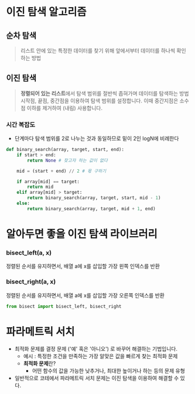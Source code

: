 # 이진 탐색 알고리즘


## 순차 탐색

> 리스트 안에 있는 특정한 데이터를 찾기 위해 앞에서부터 데이터를 하나씩 확인하는 방법


## 이진 탐색

> **정렬되어 있는 리스트**에서 탐색 범위를 절반씩 좁혀가며 데이터를 탐색하는 방법
> 시작점, 끝점, 중간점을 이용하여 탐색 범위를 설정합니다.
> 이때 중간지점은 소수점 이하를 제거하여 (내림) 사용합니다.

### 시간 복잡도

- 단계마다 탐색 범위를 2로 나누는 것과 동일하므로 밑이 2인 logN에 비례한다

```py
def binary_search(array, target, start, end):
    if start > end:
        return None # 찾고자 하는 값이 없다

    mid = (start + end) // 2 # 몫 구하기

    if array[mid] == target:
        return mid
    elif array[mid] > target:
        return binary_search(array, target, start, mid - 1)
    else:
        return binary_search(array, target, mid + 1, end)
```

# 알아두면 좋을 이진 탐색 라이브러리

### bisect_left(a, x)
정렬된 순서를 유지하면서, 배열 a에 x를 삽입할 가장 왼쪽 인덱스를 반환

### bisect_right(a, x)
정렬된 순서를 유지하면서, 배열 a에 x를 삽입할 가장 오른쪽 인덱스를 반환

```py
from bisect import bisect_left, bisect_right
```

# 파라메트릭 서치 

- 최적화 문제를 결정 문제 ('예' 혹은 '아니오') 로 바꾸어 해결하는 기법입니다.
  - 예시 : 특정한 조건을 만족하는 가장 알맞은 값을 빠르게 찾는 최적화 문제
  - **최적화 문제**란? 
    - 어떤 함수의 값을 가능한 낮추거나, 최대한 높이거나 하는 등의 문제 유형
- 일반적으로 코테에서 파라메트릭 서치 문제는 이진 탐색을 이용하여 해결할 수 있다.

